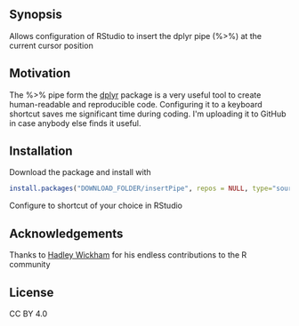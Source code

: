 ## Synopsis

Allows configuration of RStudio to insert the dplyr pipe (%>%) at the current cursor position

## Motivation

The %>% pipe form the [dplyr](https://github.com/hadley/dplyr) package is a very useful tool to create human-readable and reproducible code. Configuring it to a keyboard shortcut saves me significant time during coding. I'm uploading it to GitHub in case anybody else finds it useful.

## Installation

Download the package and install with
``` r
install.packages("DOWNLOAD_FOLDER/insertPipe", repos = NULL, type="source")
```
Configure to shortcut of your choice in RStudio

## Acknowledgements

Thanks to [Hadley Wickham](https://github.com/hadley) for his endless contributions to the R community

## License

CC BY 4.0